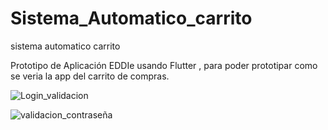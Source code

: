 # Sistema_Automatico_carrito
sistema automatico carrito

Prototipo de Aplicación EDDIe usando Flutter , para poder prototipar como se veria la app del carrito de compras.


![Login_validacion](https://user-images.githubusercontent.com/57787417/168712736-4c192ef5-e157-4534-a6ec-a831f2fe83d6.JPG)

![validacion_contraseña](https://user-images.githubusercontent.com/57787417/168712770-d42d44b4-6dc6-4895-85de-111abae1a66b.JPG)
